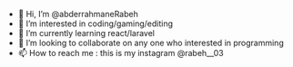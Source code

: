 - 👋 Hi, I’m @abderrahmaneRabeh
- 👀 I’m interested in coding/gaming/editing 
- 🌱 I’m currently learning react/laravel
- 💞️ I’m looking to collaborate on any one who interested in programming 
- 📫 How to reach me : this is my instagram @rabeh__03

<!---
abderrahmaneRabeh/abderrahmaneRabeh is a ✨ special ✨ repository because its `README.md` (this file) appears on your GitHub profile.
You can click the Preview link to take a look at your changes.
--->
